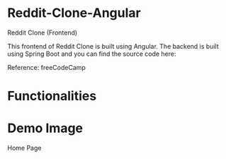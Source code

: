 # Reddit-Clone-Angular
Reddit Clone (Frontend)

This frontend of Reddit Clone is built using Angular. The backend is built using Spring Boot and you can find the source code here:

Reference: freeCodeCamp

# Functionalities

# Demo Image

Home Page
